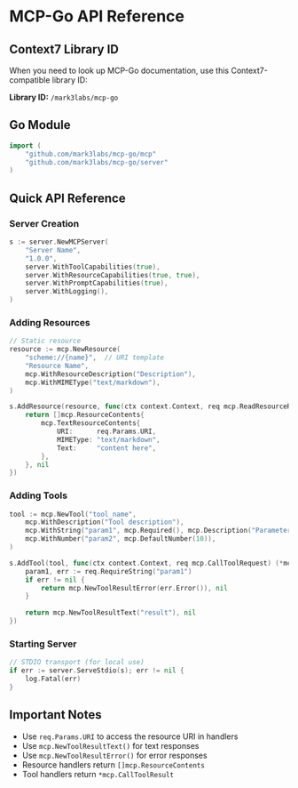 # MCP-Go API Reference

## Context7 Library ID

When you need to look up MCP-Go documentation, use this Context7-compatible library ID:

**Library ID:** `/mark3labs/mcp-go`

## Go Module

```go
import (
    "github.com/mark3labs/mcp-go/mcp"
    "github.com/mark3labs/mcp-go/server"
)
```

## Quick API Reference

### Server Creation

```go
s := server.NewMCPServer(
    "Server Name",
    "1.0.0",
    server.WithToolCapabilities(true),
    server.WithResourceCapabilities(true, true),
    server.WithPromptCapabilities(true),
    server.WithLogging(),
)
```

### Adding Resources

```go
// Static resource
resource := mcp.NewResource(
    "scheme://{name}",  // URI template
    "Resource Name",
    mcp.WithResourceDescription("Description"),
    mcp.WithMIMEType("text/markdown"),
)

s.AddResource(resource, func(ctx context.Context, req mcp.ReadResourceRequest) ([]mcp.ResourceContents, error) {
    return []mcp.ResourceContents{
        mcp.TextResourceContents{
            URI:      req.Params.URI,
            MIMEType: "text/markdown",
            Text:     "content here",
        },
    }, nil
})
```

### Adding Tools

```go
tool := mcp.NewTool("tool_name",
    mcp.WithDescription("Tool description"),
    mcp.WithString("param1", mcp.Required(), mcp.Description("Parameter description")),
    mcp.WithNumber("param2", mcp.DefaultNumber(10)),
)

s.AddTool(tool, func(ctx context.Context, req mcp.CallToolRequest) (*mcp.CallToolResult, error) {
    param1, err := req.RequireString("param1")
    if err != nil {
        return mcp.NewToolResultError(err.Error()), nil
    }
    
    return mcp.NewToolResultText("result"), nil
})
```

### Starting Server

```go
// STDIO transport (for local use)
if err := server.ServeStdio(s); err != nil {
    log.Fatal(err)
}
```

## Important Notes

- Use `req.Params.URI` to access the resource URI in handlers
- Use `mcp.NewToolResultText()` for text responses
- Use `mcp.NewToolResultError()` for error responses
- Resource handlers return `[]mcp.ResourceContents`
- Tool handlers return `*mcp.CallToolResult`
